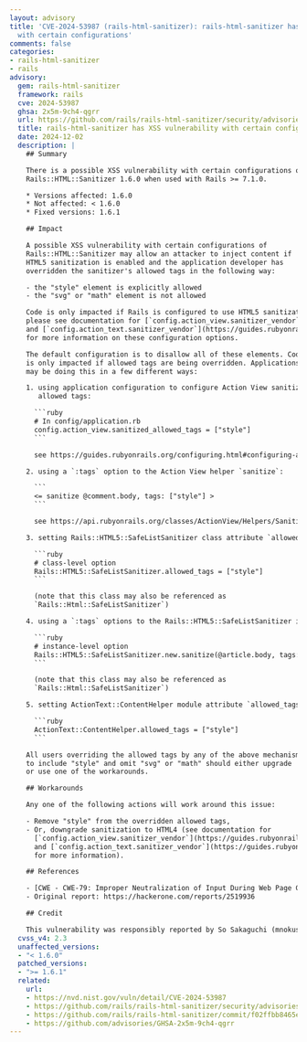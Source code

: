 ```yaml
---
layout: advisory
title: 'CVE-2024-53987 (rails-html-sanitizer): rails-html-sanitizer has XSS vulnerability
  with certain configurations'
comments: false
categories:
- rails-html-sanitizer
- rails
advisory:
  gem: rails-html-sanitizer
  framework: rails
  cve: 2024-53987
  ghsa: 2x5m-9ch4-qgrr
  url: https://github.com/rails/rails-html-sanitizer/security/advisories/GHSA-2x5m-9ch4-qgrr
  title: rails-html-sanitizer has XSS vulnerability with certain configurations
  date: 2024-12-02
  description: |
    ## Summary

    There is a possible XSS vulnerability with certain configurations of
    Rails::HTML::Sanitizer 1.6.0 when used with Rails >= 7.1.0.

    * Versions affected: 1.6.0
    * Not affected: < 1.6.0
    * Fixed versions: 1.6.1

    ## Impact

    A possible XSS vulnerability with certain configurations of
    Rails::HTML::Sanitizer may allow an attacker to inject content if
    HTML5 sanitization is enabled and the application developer has
    overridden the sanitizer's allowed tags in the following way:

    - the "style" element is explicitly allowed
    - the "svg" or "math" element is not allowed

    Code is only impacted if Rails is configured to use HTML5 sanitization,
    please see documentation for [`config.action_view.sanitizer_vendor`](https://guides.rubyonrails.org/configuring.html#config-action-view-sanitizer-vendor)
    and [`config.action_text.sanitizer_vendor`](https://guides.rubyonrails.org/configuring.html#config-action-text-sanitizer-vendor)
    for more information on these configuration options.

    The default configuration is to disallow all of these elements. Code
    is only impacted if allowed tags are being overridden. Applications
    may be doing this in a few different ways:

    1. using application configuration to configure Action View sanitizers'
       allowed tags:

      ```ruby
      # In config/application.rb
      config.action_view.sanitized_allowed_tags = ["style"]
      ```

      see https://guides.rubyonrails.org/configuring.html#configuring-action-view

    2. using a `:tags` option to the Action View helper `sanitize`:

      ```
      <= sanitize @comment.body, tags: ["style"] >
      ```

      see https://api.rubyonrails.org/classes/ActionView/Helpers/SanitizeHelper.html#method-i-sanitize

    3. setting Rails::HTML5::SafeListSanitizer class attribute `allowed_tags`:

      ```ruby
      # class-level option
      Rails::HTML5::SafeListSanitizer.allowed_tags = ["style"]
      ```

      (note that this class may also be referenced as
      `Rails::Html::SafeListSanitizer`)

    4. using a `:tags` options to the Rails::HTML5::SafeListSanitizer instance method `sanitize`:

      ```ruby
      # instance-level option
      Rails::HTML5::SafeListSanitizer.new.sanitize(@article.body, tags: ["style"])
      ```

      (note that this class may also be referenced as
      `Rails::Html::SafeListSanitizer`)

    5. setting ActionText::ContentHelper module attribute `allowed_tags`:

      ```ruby
      ActionText::ContentHelper.allowed_tags = ["style"]
      ```

    All users overriding the allowed tags by any of the above mechanisms
    to include "style" and omit "svg" or "math" should either upgrade
    or use one of the workarounds.

    ## Workarounds

    Any one of the following actions will work around this issue:

    - Remove "style" from the overridden allowed tags,
    - Or, downgrade sanitization to HTML4 (see documentation for
      [`config.action_view.sanitizer_vendor`](https://guides.rubyonrails.org/configuring.html#config-action-view-sanitizer-vendor)
      and [`config.action_text.sanitizer_vendor`](https://guides.rubyonrails.org/configuring.html#config-action-text-sanitizer-vendor)
      for more information).

    ## References

    - [CWE - CWE-79: Improper Neutralization of Input During Web Page Generation ('Cross-site Scripting') (4.9)](https://cwe.mitre.org/data/definitions/79.html)
    - Original report: https://hackerone.com/reports/2519936

    ## Credit

    This vulnerability was responsibly reported by So Sakaguchi (mnokusou).
  cvss_v4: 2.3
  unaffected_versions:
  - "< 1.6.0"
  patched_versions:
  - ">= 1.6.1"
  related:
    url:
    - https://nvd.nist.gov/vuln/detail/CVE-2024-53987
    - https://github.com/rails/rails-html-sanitizer/security/advisories/GHSA-2x5m-9ch4-qgrr
    - https://github.com/rails/rails-html-sanitizer/commit/f02ffbb8465e73920b6de0da940f5530f855965e
    - https://github.com/advisories/GHSA-2x5m-9ch4-qgrr
---
```

